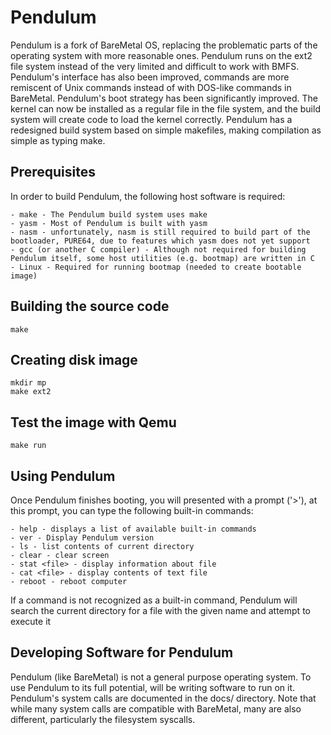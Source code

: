 Pendulum 
==========================

Pendulum is a fork of BareMetal OS, replacing the problematic parts of the operating system with more reasonable ones.
Pendulum runs on the ext2 file system instead of the very limited and difficult to work with BMFS.
Pendulum's interface has also been improved, commands are more remiscent of Unix commands instead of with DOS-like commands in BareMetal.
Pendulum's boot strategy has been significantly improved. The kernel can now be installed as a regular file in the file system, and the build system will create code to load the kernel correctly.
Pendulum has a redesigned build system based on simple makefiles, making compilation as simple as typing make.


Prerequisites
-------------

In order to build Pendulum, the following host software is required:

	- make - The Pendulum build system uses make
	- yasm - Most of Pendulum is built with yasm
	- nasm - unfortunately, nasm is still required to build part of the bootloader, PURE64, due to features which yasm does not yet support
	- gcc (or another C compiler) - Although not required for building Pendulum itself, some host utilities (e.g. bootmap) are written in C
	- Linux - Required for running bootmap (needed to create bootable image)


Building the source code
--------------------------

	make


Creating disk image
----------------------------

	mkdir mp
	make ext2


Test the image with Qemu
--------------------------

	make run


Using Pendulum 
--------------------

Once Pendulum finishes booting, you will presented with a prompt ('>'), at this prompt, you can type the following built-in commands:

	- help - displays a list of available built-in commands
	- ver - Display Pendulum version
	- ls - list contents of current directory
	- clear - clear screen
	- stat <file> - display information about file 
	- cat <file> - display contents of text file
	- reboot - reboot computer

If a command is not recognized as a built-in command, Pendulum will search the current directory for a file with the given name and attempt to execute it


Developing Software for Pendulum
---------------------------------

Pendulum (like BareMetal) is not a general purpose operating system. To use Pendulum to its full potential, will be writing software to run on it.
Pendulum's system calls are documented in the docs/ directory. Note that while many system calls are compatible with BareMetal, many are also different, particularly the filesystem syscalls.

